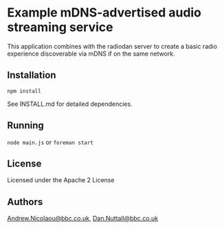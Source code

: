 # Example mDNS-advertised audio streaming service

This application combines with the radiodan server to create a basic radio experience discoverable via mDNS if on the same network.

## Installation

`npm install`

See INSTALL.md for detailed dependencies.

## Running

`node main.js` or `foreman start`

## License

Licensed under the Apache 2 License

## Authors

Andrew.Nicolaou@bbc.co.uk, Dan.Nuttall@bbc.co.uk
